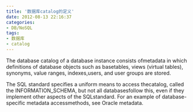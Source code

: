 ```yaml
---
title: '数据库catalog的定义'
date: 2012-08-13 22:16:37
categories: 
- DB/NoSQL
tags: 
- 数据库
- catalog
---
```

The database catalog of a database instance consists ofmetadata in which definitions of database objects such as basetables, views (virtual tables), synonyms, value ranges, indexes,users, and user groups are stored.

The SQL standard specifies a uniform means to access thecatalog, called the INFORMATION_SCHEMA, but not all databasesfollow this, even if they implement other aspects of the SQLstandard. For an example of database-specific metadata accessmethods, see Oracle metadata.
